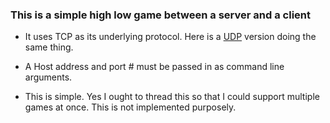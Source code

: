 ### This is a simple high low game between a server and a client

* It uses TCP as its underlying protocol. Here is a [UDP](../UDP/) version doing the same thing.

* A Host address and port # must be passed in as command line arguments.


* This is simple. Yes I ought to thread this so that I could support multiple games at once. This is not implemented purposely.
